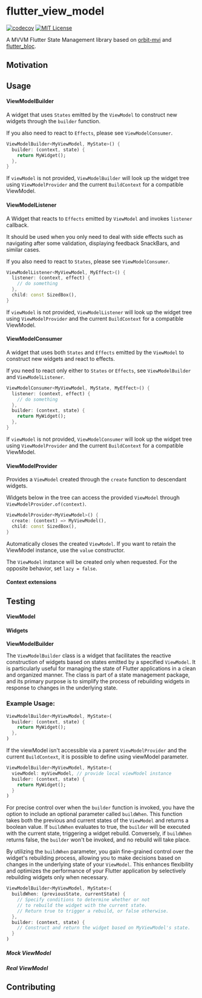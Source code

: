 # flutter_view_model

[![codecov](https://codecov.io/gh/giovanigm/flutter_view_model/graph/badge.svg?token=B9YX8Y0GYZ)](https://codecov.io/gh/giovanigm/flutter_view_model)
[![MIT License](https://img.shields.io/badge/License-MIT-blue.svg)](https://choosealicense.com/licenses/mit/)

A MVVM Flutter State Management library based on [orbit-mvi](https://orbit-mvi.org/) and [flutter_bloc](https://pub.dev/packages/flutter_bloc).

## Motivation

## Usage

#### ViewModelBuilder

A widget that uses `States` emitted by the `ViewModel` to construct new widgets through the `builder` function.

If you also need to react to `Effects`, please see `ViewModelConsumer`.

```dart
ViewModelBuilder<MyViewModel, MyState>() {
  builder: (context, state) {
    return MyWidget();
  },
}
```

If `viewModel` is not provided, `ViewModelBuilder` will look up the widget tree using `ViewModelProvider` and the current `BuildContext` for a compatible ViewModel.

#### ViewModelListener

A Widget that reacts to `Effects` emitted by `ViewModel` and invokes `listener` callback.

It should be used when you only need to deal with side effects such as navigating after some validation, displaying feedback SnackBars, and similar cases.

If you also need to react to `States`, please see `ViewModelConsumer`.

```dart
ViewModelListener<MyViewModel, MyEffect>() {
  listener: (context, effect) {
    // do something
  },
  child: const SizedBox(),
}
```

If `viewModel` is not provided, `ViewModelListener` will look up the widget tree using `ViewModelProvider` and the current `BuildContext` for a compatible ViewModel.

#### ViewModelConsumer

A widget that uses both `States` and `Effects` emitted by the `ViewModel` to construct new widgets and react to effects.

If you need to react only either to `States` or `Effects`, see `ViewModelBuilder` and `ViewModelListener`.

```dart
ViewModelConsumer<MyViewModel, MyState, MyEffect>() {
  listener: (context, effect) {
    // do something
  },
  builder: (context, state) {
    return MyWidget();
  },
}
```

If `viewModel` is not provided, `ViewModelConsumer` will look up the widget tree using `ViewModelProvider` and the current `BuildContext` for a compatible ViewModel.

#### ViewModelProvider

Provides a `ViewModel` created through the `create` function to descendant widgets.

Widgets below in the tree can access the provided `ViewModel` through `ViewModelProvider.of(context)`.

```dart
ViewModelProvider<MyViewModel>() {
  create: (context) => MyViewModel(),
  child: const SizedBox(),
}
```

Automatically closes the created `ViewModel`. If you want to retain the ViewModel instance, use the `value` constructor.

The `ViewModel` instance will be created only when requested. For the opposite behavior, set `lazy = false`.

#### Context extensions

## Testing

#### ViewModel

#### Widgets

**ViewModelBuilder**

The `ViewModelBuilder` class is a widget that facilitates the reactive construction of widgets based on states emitted by a specified `ViewModel`. It is particularly useful for managing the state of Flutter applications in a clean and organized manner. The class is part of a state management package, and its primary purpose is to simplify the process of rebuilding widgets in response to changes in the underlying state.

### Example Usage:
```dart
ViewModelBuilder<MyViewModel, MyState>(
  builder: (context, state) {
    return MyWidget();
  },
)
```

If the viewModel isn't accessible via a parent `ViewModelProvider` and the current `BuildContext`, it is possible to define using viewModel parameter.

```dart
ViewModelBuilder<MyViewModel, MyState>(
  viewModel: myViewModel, // provide local viewModel instance
  builder: (context, state) {
    return MyWidget();
  }
)
```

For precise control over when the `builder` function is invoked, you have the option to include an optional parameter called `buildWhen`. This function takes both the previous and current states of the `ViewModel` and returns a boolean value. If `buildWhen` evaluates to true, the `builder` will be executed with the current state, triggering a widget rebuild. Conversely, if `buildWhen` returns false, the `builder` won't be invoked, and no rebuild will take place.

By utilizing the `buildWhen` parameter, you gain fine-grained control over the widget's rebuilding process, allowing you to make decisions based on changes in the underlying state of your `ViewModel`. This enhances flexibility and optimizes the performance of your Flutter application by selectively rebuilding widgets only when necessary.

```dart
ViewModelBuilder<MyViewModel, MyState>(
  buildWhen: (previousState, currentState) {
    // Specify conditions to determine whether or not
    // to rebuild the widget with the current state.
    // Return true to trigger a rebuild, or false otherwise.
  },
  builder: (context, state) {
    // Construct and return the widget based on MyViewModel's state.
  }
)
```

##### Mock ViewModel

##### Real ViewModel

## Contributing
